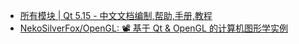 - [所有模块 | Qt 5.15 - 中文文档编制,帮助,手册,教程](http://qt5.digitser.top/5.15/zh-CN/qtmodules.html)  
- [NekoSilverFox/OpenGL: 📽 基于 Qt & OpenGL 的计算机图形学实例](https://github.com/NekoSilverFox/OpenGL)
